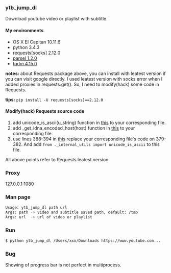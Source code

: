 ### ytb_jump_dl

Download youtube video or playlist with subtitle.

#### My environments

* OS X EI Capitan 10.11.6
* python 3.4.3
* requests[socks] 2.12.0
* [parsel 1.2.0](https://github.com/scrapy/parsel)
* [tqdm 4.15.0](https://github.com/tqdm/tqdm)

**notes:** about Requests package above, you can install with leatest version if you can visit google directly. I used leatest version with socks error when I added proxies in requests.get(). So, I need to modify(hack) some code in Requests.

**tips:** `pip install -U requests[socks]==2.12.0`

#### Modify(hack) Requests source code

1. add unicode_is_ascii(u_string) function in [this](https://github.com/requests/requests/blob/master/requests/_internal_utils.py) to your corresponding file.
2. add _get_idna_encoded_host(host) function in [this](https://github.com/requests/requests/blob/master/requests/models.py#L337) to your corresponding file.
3. use lines 388-394 in [this](https://github.com/requests/requests/blob/master/requests/models.py) replace your corresponding file's code on 379-382. And add `from ._internal_utils import unicode_is_ascii` to this file.

All above points refer to Requests leatest version.

### Proxy

127.0.0.1:1080

### Man page

```bash
Usage: ytb_jump_dl path url
Args: path -> video and subtitle saved path, default: /tmp
Args: url  -> url of video or playlist
```

### Run

```bash
$ python ytb_jump_dl /Users/xxx/Downloads https://www.youtube.com...
```

### Bug

Showing of progress bar is not perfect in multiprocess.
